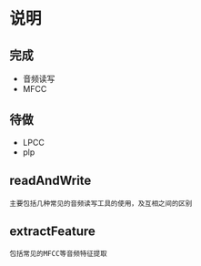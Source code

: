 # 说明

## 完成

- 音频读写
- MFCC

## 待做

- LPCC
- plp

## readAndWrite

```
主要包括几种常见的音频读写工具的使用，及互相之间的区别
```

## extractFeature

```
包括常见的MFCC等音频特征提取
```